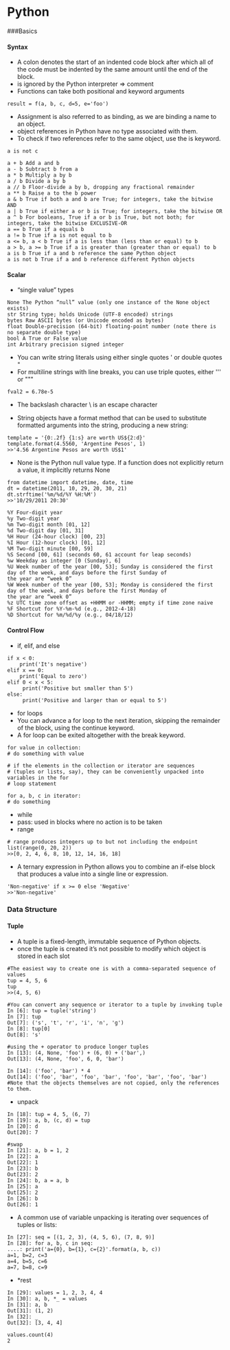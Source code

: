 # Python

###Basics
#### Syntax
- A colon denotes the start of an indented code block after which all of the code must be indented by the same amount until the end of the block.
- is ignored by the Python interpreter => comment
- Functions can take both positional and keyword arguments
```
result = f(a, b, c, d=5, e='foo')

```
- Assignment is also referred to as binding, as we are binding a name to an object.
- object references in Python have no type associated with them.
- To check if two references refer to the same object, use the is keyword.
```
a is not c
```
```
a + b Add a and b
a - b Subtract b from a
a * b Multiply a by b
a / b Divide a by b
a // b Floor-divide a by b, dropping any fractional remainder
a ** b Raise a to the b power
a & b True if both a and b are True; for integers, take the bitwise AND
a | b True if either a or b is True; for integers, take the bitwise OR
a ^ b For booleans, True if a or b is True, but not both; for integers, take the bitwise EXCLUSIVE-OR
a == b True if a equals b
a != b True if a is not equal to b
a <= b, a < b True if a is less than (less than or equal) to b
a > b, a >= b True if a is greater than (greater than or equal) to b
a is b True if a and b reference the same Python object
a is not b True if a and b reference different Python objects
```

#### Scalar
- “single value” types
```
None The Python “null” value (only one instance of the None object exists)
str String type; holds Unicode (UTF-8 encoded) strings
bytes Raw ASCII bytes (or Unicode encoded as bytes)
float Double-precision (64-bit) floating-point number (note there is no separate double type)
bool A True or False value
int Arbitrary precision signed integer
```
- You can write string literals using either single quotes ' or double quotes "
- For multiline strings with line breaks, you can use triple quotes, either ''' or """
```
fval2 = 6.78e-5
```
- The backslash character \ is an escape character

- String objects have a format method that can be used to substitute formatted arguments into the string, producing a new string:

```
template = '{0:.2f} {1:s} are worth US${2:d}'
template.format(4.5560, 'Argentine Pesos', 1)
>>'4.56 Argentine Pesos are worth US$1'
```


- None is the Python null value type. If a function does not explicitly return a value, it implicitly returns None

```
from datetime import datetime, date, time
dt = datetime(2011, 10, 29, 20, 30, 21)
dt.strftime('%m/%d/%Y %H:%M')
>>'10/29/2011 20:30'

%Y Four-digit year
%y Two-digit year
%m Two-digit month [01, 12]
%d Two-digit day [01, 31]
%H Hour (24-hour clock) [00, 23]
%I Hour (12-hour clock) [01, 12]
%M Two-digit minute [00, 59]
%S Second [00, 61] (seconds 60, 61 account for leap seconds)
%w Weekday as integer [0 (Sunday), 6]
%U Week number of the year [00, 53]; Sunday is considered the first day of the week, and days before the first Sunday of
the year are “week 0”
%W Week number of the year [00, 53]; Monday is considered the first day of the week, and days before the first Monday of
the year are “week 0”
%z UTC time zone offset as +HHMM or -HHMM; empty if time zone naive
%F Shortcut for %Y-%m-%d (e.g., 2012-4-18)
%D Shortcut for %m/%d/%y (e.g., 04/18/12)
```
#### Control Flow

- if, elif, and else
```
if x < 0:
    print('It's negative')
elif x == 0:
    print('Equal to zero')
elif 0 < x < 5:
     print('Positive but smaller than 5')
else:
     print('Positive and larger than or equal to 5')
```

- for loops
- You can advance a for loop to the next iteration, skipping the remainder of the block, using the continue keyword.
- A for loop can be exited altogether with the break keyword.
```
for value in collection:
# do something with value

# if the elements in the collection or iterator are sequences
# (tuples or lists, say), they can be conveniently unpacked into variables in the for
# loop statement

for a, b, c in iterator:
# do something
```

- while
- pass: used in blocks where no action is to be taken
- range 
```
# range produces integers up to but not including the endpoint
list(range(0, 20, 2))
>>[0, 2, 4, 6, 8, 10, 12, 14, 16, 18]
```
- A ternary expression in Python allows you to combine an if-else block that produces a value into a single line or expression.
```
'Non-negative' if x >= 0 else 'Negative'
>>'Non-negative'
```


### Data Structure

#### Tuple
- A tuple is a fixed-length, immutable sequence of Python objects.
- once the tuple is created it’s not possible to modify which object is stored in each slot
```
#The easiest way to create one is with a comma-separated sequence of values
tup = 4, 5, 6
tup
>>(4, 5, 6)

#You can convert any sequence or iterator to a tuple by invoking tuple
In [6]: tup = tuple('string')
In [7]: tup
Out[7]: ('s', 't', 'r', 'i', 'n', 'g')
In [8]: tup[0]
Out[8]: 's'

#using the + operator to produce longer tuples
In [13]: (4, None, 'foo') + (6, 0) + ('bar',)
Out[13]: (4, None, 'foo', 6, 0, 'bar')

In [14]: ('foo', 'bar') * 4
Out[14]: ('foo', 'bar', 'foo', 'bar', 'foo', 'bar', 'foo', 'bar')
#Note that the objects themselves are not copied, only the references to them.
```
- unpack
```
In [18]: tup = 4, 5, (6, 7)
In [19]: a, b, (c, d) = tup
In [20]: d
Out[20]: 7

#swap
In [21]: a, b = 1, 2
In [22]: a
Out[22]: 1
In [23]: b
Out[23]: 2
In [24]: b, a = a, b
In [25]: a
Out[25]: 2
In [26]: b
Out[26]: 1
```

- A common use of variable unpacking is iterating over sequences of tuples or lists:
```
In [27]: seq = [(1, 2, 3), (4, 5, 6), (7, 8, 9)]
In [28]: for a, b, c in seq:
....: print('a={0}, b={1}, c={2}'.format(a, b, c))
a=1, b=2, c=3
a=4, b=5, c=6
a=7, b=8, c=9
```

- *rest
```
In [29]: values = 1, 2, 3, 4, 4
In [30]: a, b, *_ = values
In [31]: a, b
Out[31]: (1, 2)
In [32]: _
Out[32]: [3, 4, 4]

values.count(4)
2
```






